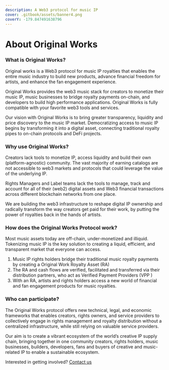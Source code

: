 ```yaml
---
description: A Web3 protocol for music IP
cover: .gitbook/assets/banner4.png
coverY: -179.847491638796
---
```


# About Original Works

### What is Original Works?

Original works is a Web3 protocol for music IP royalties that enables the entire music industry to build new products, advance financial freedom for artists, and enhance the fan engagement experience.

Original Works provides the web3 music stack for creators to monetize their music IP, music businesses to bridge royalty payments on-chain, and developers to build high performance applications. Original Works is fully compatible with your favorite web3 tools and services.

Our vision with Original Works is to bring greater transparency, liquidity and price discovery to the music IP market. Democratizing access to music IP begins by transforming it into a digital asset, connecting traditional royalty pipes to on-chain protocols and DeFi projects.

### Why use Original Works?

Creators lack tools to monetize IP, access liquidity and build their own (platform-agnostic) community. The vast majority of earning catalogs are not accessible to web3 markets and protocols that could leverage the value of the underlying IP.

Rights Managers and Label teams lack the tools to manage, track and account for all of their (web2) digital assets and Web3 financial transactions across different blockchain networks from one place.

We are building the web3 infrastructure to reshape digital IP ownership and radically transform the way creators get paid for their work, by putting the power of royalties back in the hands of artists.

### How does the Original Works Protocol work?

Most music assets today are off-chain, under-monetized and illiquid. Tokenizing music IP is the key solution to creating a liquid, efficient, and transparent market that everyone can access.

1. Music IP rights holders bridge their traditional music royalty payments by creating a Original Work Royalty Asset (RA)&#x20;
2. The RA and cash flows are verified, facilitated and transferred via their distribution partners, who act as Verified Payment Providers (VPP )&#x20;
3. With an RA, artists and rights holders access a new world of financial and fan engagement products for music royalties.

### Who can participate?

The Original Works protocol offers new technical, legal, and economic frameworks that enables creators, rights owners, and service providers to collectively engage in rights management and royalty distribution without a centralized infrastructure, while still relying on valuable service providers.&#x20;

Our aim is to create a vibrant ecosystem of the world’s creative IP supply chain, bringing together in one community creators, rights holders, music businesses, builders, developers, fans and buyers of creative and music-related IP to enable a sustainable ecosystem.

Interested in getting involved? [Contact us](introduction/our-community.md)



